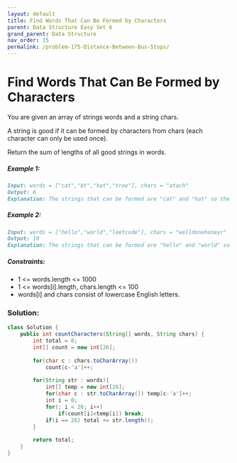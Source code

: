 ```yaml
---
layout: default
title: Find Words That Can Be Formed by Characters
parent: Data Structure Easy Set 6
grand_parent: Data Structure
nav_order: 15
permalink: /problem-175-Distance-Between-Bus-Stops/
---
```

# Find Words That Can Be Formed by Characters

You are given an array of strings words and a string chars.

A string is good if it can be formed by characters from chars (each character can only be used once).

Return the sum of lengths of all good strings in words.

##### Example 1:
```markdown
Input: words = ["cat","bt","hat","tree"], chars = "atach"
Output: 6
Explanation: The strings that can be formed are "cat" and "hat" so the answer is 3 + 3 = 6.
```
##### Example 2:
```markdown
Input: words = ["hello","world","leetcode"], chars = "welldonehoneyr"
Output: 10
Explanation: The strings that can be formed are "hello" and "world" so the answer is 5 + 5 = 10.
```
##### Constraints:
* 1 <= words.length <= 1000
* 1 <= words[i].length, chars.length <= 100
* words[i] and chars consist of lowercase English letters.

### Solution:
```java
class Solution {
    public int countCharacters(String[] words, String chars) {
        int total = 0;
        int[] count = new int[26];
        
        for(char c : chars.toCharArray())
            count[c-'a']++;
        
        for(String str : words){
            int[] temp = new int[26];
            for(char c : str.toCharArray()) temp[c-'a']++;
            int i = 0;
            for(; i < 26; i++)
                if(count[i]<temp[i]) break;
            if(i == 26) total += str.length();
        }
        
        return total;
    }
}
```
